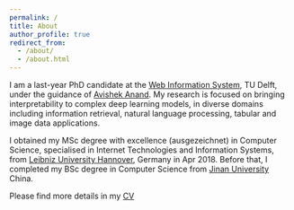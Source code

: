```yaml
---
permalink: /
title: About 
author_profile: true
redirect_from: 
  - /about/
  - /about.html
---
```


I am a last-year PhD candidate at the [Web Information System](https://www.wis.ewi.tudelft.nl), TU Delft, under the guidance of [Avishek Anand](https://www.avishekanand.com). My research is focused on bringing interpretability to complex deep learning models, in diverse domains including information retrieval, natural language processing, tabular and image data applications. 

I obtained my MSc degree with excellence (ausgezeichnet) in Computer Science, specialised in Internet Technologies and Information Systems, from [Leibniz University Hannover](https://www.uni-hannover.de/de/), Germany in Apr 2018. Before that, I completed my BSc degree in Computer Science from [Jinan University](https://english.jnu.edu.cn) China. 

Please find more details in my [CV]()





